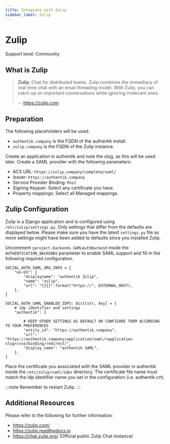 ```yaml
---
title: Integrate with Zulip
sidebar_label: Zulip
---
```


# Zulip

<span class="badge badge--secondary">Support level: Community</span>

## What is Zulip

> **Zulip**: Chat for distributed teams. Zulip combines the immediacy of real-time chat with an email threading model.
> With Zulip, you can catch up on important conversations while ignoring irrelevant ones.
>
> -- https://zulip.com

## Preparation

The following placeholders will be used:

-   `authentik.company` is the FQDN of the authentik install.
-   `zulip.company` is the FQDN of the Zulip instance.

Create an application in authentik and note the slug, as this will be used later. Create a SAML provider with the following parameters:

-   ACS URL: `https://zulip.company/complete/saml/`
-   Issuer: `https://authentik.company`
-   Service Provider Binding: `Post`
-   Signing Keypair: Select any certificate you have.
-   Property mappings: Select all Managed mappings.

## Zulip Configuration

Zulip is a Django application and is configured using `/etc/zulip/settings.py`. Only settings that differ
from the defaults are displayed below. Please make sure you have the latest `settings.py` file as more settings
might have been added to defaults since you installed Zulip.

Uncomment `zproject.backends.SAMLAuthBackend` inside the `AUTHENTICATION_BACKENDS` parameter to enable SAML support
and fill in the following required configuration.

```
SOCIAL_AUTH_SAML_ORG_INFO = {
    "en-US": {
        "displayname": "authentik Zulip",
        "name": "zulip",
        "url": "{}{}".format("https://", EXTERNAL_HOST),
    },
}

SOCIAL_AUTH_SAML_ENABLED_IDPS: Dict[str, Any] = {
    # idp identifier and settings
    "authentik": {

	    # KEEP OTHER SETTINGS AS DEFAULT OR CONFIGURE THEM ACCORDING TO YOUR PREFERENCES
        "entity_id": "https://authentik.company",
        "url": "https://authentik.company/application/saml/<application slug>/sso/binding/redirect/",
        "display_name": "authentik SAML",
    },
}

```

Place the certificate you associated with the SAML provider in authentik inside the `/etc/zulip/saml/idps` directory.
The certificate file name must match the idp identifier name you set in the configuration (i.e. authentik.crt).

:::note
Remember to restart Zulip.
:::

## Additional Resources

Please refer to the following for further information:

-   https://zulip.com/
-   https://zulip.readthedocs.io
-   https://chat.zulip.org/ (Official public Zulip Chat instance)
